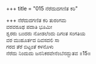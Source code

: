 +++
title = "015 ನೆರೆದುದಗಣಿತ ಕರಿ"

+++
ನೆರೆದುದಗಣಿತ ಕರಿ ತುರಂಗಮ  
ವರವರೂಥ ಪದಾತಿ ಭೂಮೀ  
ಶ್ವರರು ಬಂದರು ನೋಡಲೆಂದು ದಿಗಂತ ಸಂಗತಿಯ   
ವರ ಮುಹೂರ್ತದ ದಿವಸದಲಿ ಸಾ  
ಗರದ ತೆರೆ ಬಿಟ್ಟಂತೆ ಕಳನೊಳು  
ನೆರೆದು ನಿಂದುದು ಜನನಿಕರವೇನೆಂಬೆನದ್ಭುತವ     ॥15॥